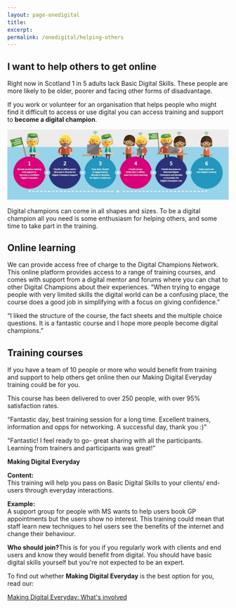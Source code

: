 ```yaml
---
layout: page-onedigital
title: 
excerpt:
permalink: /onedigital/helping-others
---
```


<!-- ![One Digital](/images/onedigitalbadgegreen.jpg)           ![Big Lottery Fund](/images/smallbiglottery.jpg) -->

## I want to help others to get online

Right now in Scotland 1 in 5 adults lack Basic Digital Skills. These people are more likely to be older, poorer and facing other forms of disadvantage. 

If you work or volunteer for an organisation that helps people who might find it difficult to access or use digital you can access training and support to <strong>become a digital champion</strong>.

![Digital champions](/images/onedigital/dc.jpg)

Digital champions can come in all shapes and sizes. To be a digital champion all you need is some enthusiasm for helping others, and some time to take part in the training.  
 
## Online learning 
We can provide access free of charge to the Digital Champions Network. This online platform provides access to a range of training courses, and comes with support from a digital mentor and forums where you can chat to other Digital Champions about their experiences. 
“When trying to engage people with very limited skills the digital world can be a confusing place, the course does a good job in simplifying with a focus on giving confidence.” 

“I liked the structure of the course, the fact sheets and the multiple choice questions. It is a fantastic course and I hope more people become digital champions.” 

## Training courses 
If you have a team of 10 people or more who would benefit from training and support to help others get online then our Making Digital Everyday training could be for you. 

This course has been delivered to over 250 people, with over 95% satisfaction rates. 

“Fantastic day, best training session for a long time. Excellent trainers, information and opps for networking. A successful day, thank you :)" 
 
"Fantastic! I feel ready to go- great sharing with all the participants. Learning from trainers and participants was great!” 

</div>

<div class="panel panel-default">

  <div class="panel-heading"><strong>Making Digital Everyday</strong></div>

  <div class="list-group">
    <span class="list-group-item">
      <p class="list-group-item-text"><strong>Content:</strong><br />
      This training will help you pass on Basic Digital Skills to your clients/ end-users through everyday interactions.</p>
    </span>
    <span class="list-group-item">
      <p class="list-group-item-text"><strong>Example:</strong><br />
      A support group for people with MS wants to help users book GP appointments but the users show no interest. This training could mean that staff learn new techniques to hel users see the benefits of the internet and change their behaviour.</p>
    </span>
    <span class="list-group-item">
      <p class="list-group-item-text"><strong>Who should join?</strong>This is for you if you regularly work with clients and end users and know they would benefit from digital. You should have basic digital skills yourself but you're not expected to be an expert.</p>
    </span>
    <span class="list-group-item">
      <p class="list-group-item-text">To find out whether <strong>Making Digital Everyday</strong> is the best option for you, read our:</p><a class="btn btn-primary btn-lg" href="/files/MDE what's involved.pdf">Making Digital Everyday: What's involved</a>
    </span>
  </div>

</div>


